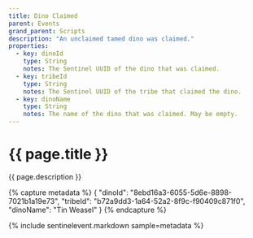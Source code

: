 ```yaml
---
title: Dino Claimed
parent: Events
grand_parent: Scripts
description: "An unclaimed tamed dino was claimed."
properties:
  - key: dinoId
    type: String
    notes: The Sentinel UUID of the dino that was claimed.
  - key: tribeId
    type: String
    notes: The Sentinel UUID of the tribe that claimed the dino.
  - key: dinoName
    type: String
    notes: The name of the dino that was claimed. May be empty.
---
```

# {{ page.title }}

{{ page.description }}

{% capture metadata %}
{
  "dinoId": "8ebd16a3-6055-5d6e-8898-7021b1a19e73",
  "tribeId": "b72a9dd3-1a64-52a2-8f9c-f90409c871f0",
  "dinoName": "Tin Weasel"
}
{% endcapture %}

{% include sentinelevent.markdown sample=metadata %}
